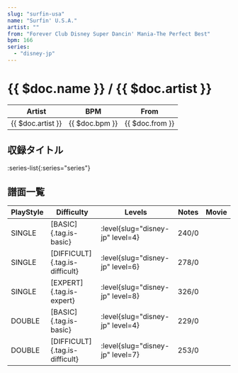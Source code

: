 ```yaml
---
slug: "surfin-usa"
name: "Surfin' U.S.A."
artist: ""
from: "Forever Club Disney Super Dancin' Mania-The Perfect Best"
bpm: 166
series:
  - "disney-jp"
---
```


# {{ $doc.name }} / {{ $doc.artist }}

|Artist|BPM|From|
|------|---|----|
|{{ $doc.artist }}|{{ $doc.bpm }}|{{ $doc.from }}|

## 収録タイトル

:series-list{:series="series"}

## 譜面一覧

|PlayStyle|Difficulty|Levels|Notes|Movie|
|---------|----------|------|-----|-----|
|SINGLE|[BASIC]{.tag.is-basic}|<div class="field is-grouped is-grouped-multiline">:level{slug="disney-jp" level=4}</div>|240/0||
|SINGLE|[DIFFICULT]{.tag.is-difficult}|<div class="field is-grouped is-grouped-multiline">:level{slug="disney-jp" level=6}</div>|278/0||
|SINGLE|[EXPERT]{.tag.is-expert}|<div class="field is-grouped is-grouped-multiline">:level{slug="disney-jp" level=8}</div>|326/0||
|DOUBLE|[BASIC]{.tag.is-basic}|<div class="field is-grouped is-grouped-multiline">:level{slug="disney-jp" level=4}</div>|229/0||
|DOUBLE|[DIFFICULT]{.tag.is-difficult}|<div class="field is-grouped is-grouped-multiline">:level{slug="disney-jp" level=7}</div>|253/0||
